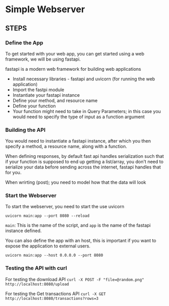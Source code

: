 # Simple Webserver

## STEPS

### Define the App

To get started with your web app, you can get started using a web framework, we will be using fastapi.

fastapi is a modern web framework for building web applications

- Install necessary libraries - fastapi and uvicorn (for running the web application)
- Import the fastpi module
- Instantiate your fastapi instance
- Define your method, and resource name
- Define your function
- Your function might need to take in Query Parameters; in this case you would need to specify the type of input as a function argument


### Building the API
You would need to instantiate a fastapi instance, after which you then specify a method, a resource name, along with a function.

When defining responses, by default fast api handles serialization such that if your function is supposed to end up getting a list/array, you don't need to serialize your data before sending across the internet, fastapi handles that for you.

When wrirting (post); you need to model how that the data will look

### Start the Webserver
To start the webserver, you need to start the use uvicorn

`uvicorn main:app --port 8080 --reload`

`main`: This is the name of the script, and `app` is the name of the fastapi instance defined.

You can also define the app with an host, this is important if you want to expose the application to external users.

`uvicorn main:app --host 0.0.0.0 --port 8080`

### Testing the API with curl
For testing the download API
`curl -X POST -F "file=@random.png" http://localhost:8080/upload`

For testing the Get transactions API
`curl -X GET http://localhost:8080/transactions?rows=3`

